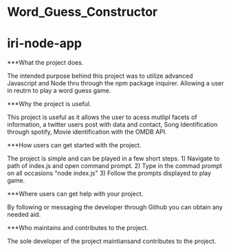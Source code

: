 # Word_Guess_Constructor

# iri-node-app

***What the project does.

The intended purpose behind this project was to utilize advanced Javascript and  Node thru through the npm package inquirer. Allowing a user in reutrn to play a word guess game.

***Why the project is useful.

This project is useful as it allows the user to acess mutlipl facets of information, a twitter users post with data and contact, Song Identification through spotify, Movie identification with the OMDB API. 

***How users can get started with the project.

The project is simple and can be played in a few short steps.
    1) Navigate to path of index.js and open command prompt.
    2) Type in the commad prompt on all occasions "node index.js"
    3) Follow the prompts displayed to play game.
        

***Where users can get help with your project.

By following or messaging the developer through Github you can obtain any needed aid.

***Who maintains and contributes to the project.

The sole developer of the project maintiansand contributes to the project.